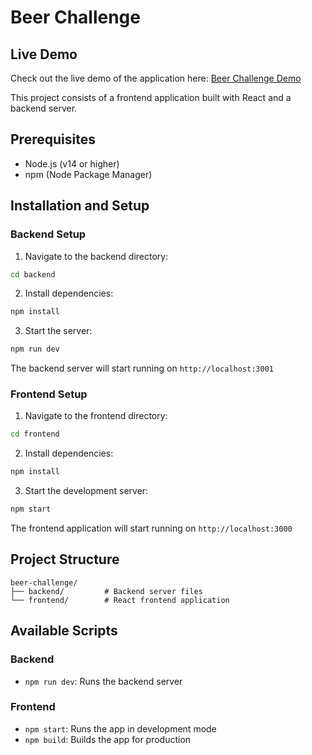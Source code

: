 # Beer Challenge

## Live Demo

Check out the live demo of the application here: [Beer Challenge Demo](https://beer-challenge-iota.vercel.app/products)

This project consists of a frontend application built with React and a backend server.

## Prerequisites

- Node.js (v14 or higher)
- npm (Node Package Manager)

## Installation and Setup

### Backend Setup

1. Navigate to the backend directory:

```bash
cd backend
```

2. Install dependencies:

```bash
npm install
```

3. Start the server:

```bash
npm run dev
```

The backend server will start running on `http://localhost:3001`

### Frontend Setup

1. Navigate to the frontend directory:

```bash
cd frontend
```

2. Install dependencies:

```bash
npm install
```

3. Start the development server:

```bash
npm start
```

The frontend application will start running on `http://localhost:3000`

## Project Structure

```
beer-challenge/
├── backend/         # Backend server files
└── frontend/        # React frontend application
```

## Available Scripts

### Backend

- `npm run dev`: Runs the backend server

### Frontend

- `npm start`: Runs the app in development mode
- `npm build`: Builds the app for production
